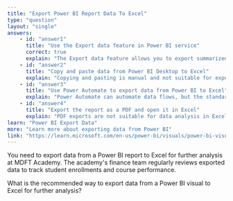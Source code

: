 ```yaml
---
title: "Export Power BI Report Data To Excel"
type: "question"
layout: "single"
answers:
    - id: "answer1"
      title: "Use the Export data feature in Power BI service"
      correct: true
      explain: "The Export data feature allows you to export summarized or underlying data from a Power BI visual to Excel."
    - id: "answer2"
      title: "Copy and paste data from Power BI Desktop to Excel"
      explain: "Copying and pasting is manual and not suitable for exporting large datasets."
    - id: "answer3"
      title: "Use Power Automate to export data from Power BI to Excel"
      explain: "Power Automate can automate data flows, but the standard export feature is more direct for this task."
    - id: "answer4"
      title: "Export the report as a PDF and open it in Excel"
      explain: "PDF exports are not suitable for data analysis in Excel."
learn: "Power BI Export Data"
more: "Learn more about exporting data from Power BI"
link: "https://learn.microsoft.com/en-us/power-bi/visuals/power-bi-visualization-export-data"
---
```

You need to export data from a Power BI report to Excel for further analysis at MDFT Academy. The academy's finance team regularly reviews exported data to track student enrollments and course performance.

What is the recommended way to export data from a Power BI visual to Excel for further analysis?
